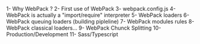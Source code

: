 1- Why WebPack ?
2- First use of WebPack
3- webpack.config.js
4- WebPack is actually a "import/require" interpreter
5- WebPack loaders
6- WebPack queuing loaders (building pipleline)
7- WebPack modules rules
8- WebPack classical loaders...
9- WebPack Chunck Splitting
10- Production/Development
11- Sass/Typescript
